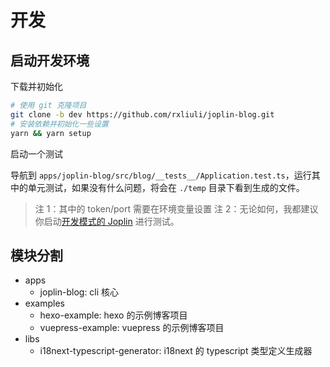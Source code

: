 # 开发

## 启动开发环境

下载并初始化

```sh
# 使用 git 克隆项目
git clone -b dev https://github.com/rxliuli/joplin-blog.git
# 安装依赖并初始化一些设置
yarn && yarn setup
```

启动一个测试

导航到 `apps/joplin-blog/src/blog/__tests__/Application.test.ts`，运行其中的单元测试，如果没有什么问题，将会在 `./temp` 目录下看到生成的文件。

> 注 1：其中的 token/port 需要在环境变量设置
> 注 2：无论如何，我都建议你启动[开发模式的 Joplin](https://joplinapp.org/api/references/development_mode/) 进行测试。

## 模块分割

- apps
  - joplin-blog: cli 核心
- examples
  - hexo-example: hexo 的示例博客项目
  - vuepress-example: vuepress 的示例博客项目
- libs
  - i18next-typescript-generator: i18next 的 typescript 类型定义生成器
